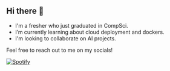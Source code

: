 ## Hi there 👋
- I'm a fresher who just graduated in CompSci.
- I’m currently learning about cloud deployment and dockers.
- I'm looking to collaborate on AI projects.

Feel free to reach out to me on my socials!

[![Spotify](https://novatorem.bgstatic.vercel.app/api/spotify)](https://open.spotify.com/embed/track/561pBFcFL2Pwb9HPO9tU8J)

<!--
**fjsond/fjsond** is a ✨ _special_ ✨ repository because its `README.md` (this file) appears on your GitHub profile.

Here are some ideas to get you started:

- 🔭 I’m currently working on ...
- 🌱 I’m currently learning ...
- 👯 I’m looking to collaborate on ...
- 🤔 I’m looking for help with ...
- 💬 Ask me about ...
- 📫 How to reach me: ...
- 😄 Pronouns: ...
- ⚡ Fun fact: ...


https://open.spotify.com/track/0ve0CavjqrUqVmZ605RhTV?si=b1ce88bb1e54496a
https://open.spotify.com/embed/track/561pBFcFL2Pwb9HPO9tU8J?
https://open.spotify.com/track/561pBFcFL2Pwb9HPO9tU8J?si=95c61c34b84349f1
-->
